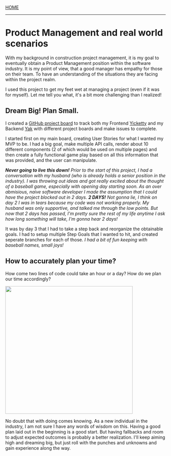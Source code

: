 [HOME](../README.md)

---

# Product Management and real world scenarios

With my background in construction project management, it is my goal to eventually obtain a Product Management position within the software industry. It is my point of view, that a good manager has empathy for those on their team.  To have an understanding of the situations they are facing within the project realm.

I used this project to get my feet wet at managing a project (even if it was for myself).  Let me tell you what, it's a bit more challenging than I realized!

## Dream Big! Plan Small.

I created a [GitHub project board](https://github.com/users/cassymarie/projects/1) to track both my Frontend [Yicketty](https://github.com/cassymarie/yicketty/projects) and my Backend [Yak](https://github.com/cassymarie/yak/projects) with different project boards and make issues to complete. 

I started first on my main board, creating User Stories for what I wanted my MVP to be.  I had a big goal, make multiple API calls, render about 10 different components (2 of which would be used on multiple pages) and then create a fully functional game play based on all this information that was provided, and the user can manipulate.

***Never going to live this down!*** *Prior to the start of this project, I had a conversation with my husband (who is already holds a senior position in the industry). I was throwing out ideas and got really excited about the thought of a baseball game, especially with opening day starting soon. As an over abmisious, naive software developer I made the assumption that I could have the project blocked out in 2 days.  **2 DAYS!**  Not gonna lie, I think on day 2 I was in tears because my code was not working properly.  My husband was only supportive, and talked me through the low points.  But now that 2 days has passed, I'm pretty sure the rest of my life anytime I ask how long something will take, I'm gonna hear 2 days!*

It was by day 3 that I had to take a step back and reorganize the obtainable goals.  I had to setup multiple Step Goals that I wanted to hit, and created seperate branches for each of those.  *I had a bit of fun keeping with baseball names, small joys!*

## How to accurately plan your time? 

How come two lines of code could take an hour or a day? How do we plan our time accordingly?  

<img src="https://ardalis.com/img/one-does-not-simply-estimate-task-duration.jpg" width="400" />

No doubt that with doing comes knowing.  As a new individual in the industry, I am not sure I have any words of wisdom on this.  Having a good plan laid out in the beginning is a good start.  But having fallbacks and room to adjust expected outcomes is probably a better realization. I'll keep aiming high and dreaming big, but just roll with the punches and unknowns and gain experience along the way.
